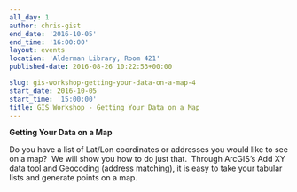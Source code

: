 ```yaml
---
all_day: 1
author: chris-gist
end_date: '2016-10-05'
end_time: '16:00:00'
layout: events
location: 'Alderman Library, Room 421'
published-date: 2016-08-26 10:22:53+00:00

slug: gis-workshop-getting-your-data-on-a-map-4
start_date: 2016-10-05
start_time: '15:00:00'
title: GIS Workshop - Getting Your Data on a Map
---
```


**Getting Your Data on a Map**

Do you have a list of Lat/Lon coordinates or addresses you would like to see on a map?  We will show you how to do just that.  Through ArcGIS’s Add XY data tool and Geocoding (address matching), it is easy to take your tabular lists and generate points on a map.
